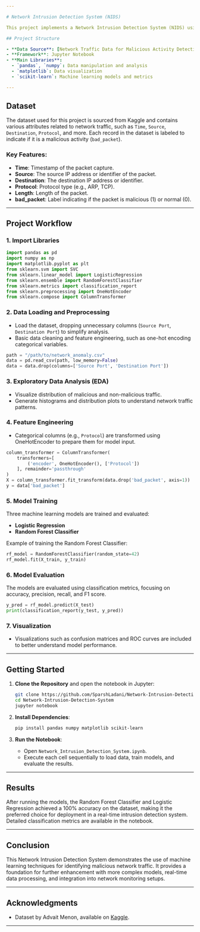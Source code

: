 ```yaml
---

# Network Intrusion Detection System (NIDS)

This project implements a Network Intrusion Detection System (NIDS) using Python and machine learning techniques. It utilizes a dataset from Kaggle to identify malicious activities within network traffic. The primary objective is to classify network activity as normal or malicious based on features in network traffic data. Please Note that this project is currently under development.

## Project Structure

- **Data Source**: [Network Traffic Data for Malicious Activity Detection](https://www.kaggle.com/datasets/advaitnmenon/network-traffic-data-malicious-activity-detection)
- **Framework**: Jupyter Notebook
- **Main Libraries**:
  - `pandas`, `numpy`: Data manipulation and analysis
  - `matplotlib`: Data visualization
  - `scikit-learn`: Machine learning models and metrics

---
```


## Dataset

The dataset used for this project is sourced from Kaggle and contains various attributes related to network traffic, such as `Time`, `Source`, `Destination`, `Protocol`, and more. Each record in the dataset is labeled to indicate if it is a malicious activity (`bad_packet`).

### Key Features:

- **Time**: Timestamp of the packet capture.
- **Source**: The source IP address or identifier of the packet.
- **Destination**: The destination IP address or identifier.
- **Protocol**: Protocol type (e.g., ARP, TCP).
- **Length**: Length of the packet.
- **bad_packet**: Label indicating if the packet is malicious (1) or normal (0).

---

## Project Workflow

### 1. **Import Libraries**

   ```python
   import pandas as pd
   import numpy as np
   import matplotlib.pyplot as plt
   from sklearn.svm import SVC
   from sklearn.linear_model import LogisticRegression
   from sklearn.ensemble import RandomForestClassifier
   from sklearn.metrics import classification_report
   from sklearn.preprocessing import OneHotEncoder
   from sklearn.compose import ColumnTransformer
   ```

### 2. **Data Loading and Preprocessing**

   - Load the dataset, dropping unnecessary columns (`Source Port`, `Destination Port`) to simplify analysis.
   - Basic data cleaning and feature engineering, such as one-hot encoding categorical variables.

   ```python
   path = "/path/to/network_anomaly.csv"
   data = pd.read_csv(path, low_memory=False)
   data = data.drop(columns=['Source Port', 'Destination Port'])
   ```

### 3. **Exploratory Data Analysis (EDA)**

   - Visualize distribution of malicious and non-malicious traffic.
   - Generate histograms and distribution plots to understand network traffic patterns.

### 4. **Feature Engineering**

   - Categorical columns (e.g., `Protocol`) are transformed using OneHotEncoder to prepare them for model input.

   ```python
   column_transformer = ColumnTransformer(
       transformers=[
           ('encoder', OneHotEncoder(), ['Protocol'])
       ], remainder='passthrough'
   )
   X = column_transformer.fit_transform(data.drop('bad_packet', axis=1))
   y = data['bad_packet']
   ```

### 5. **Model Training**

   Three machine learning models are trained and evaluated:
   - **Logistic Regression**
   - **Random Forest Classifier**

   Example of training the Random Forest Classifier:

   ```python
   rf_model = RandomForestClassifier(random_state=42)
   rf_model.fit(X_train, y_train)
   ```

### 6. **Model Evaluation**

   The models are evaluated using classification metrics, focusing on accuracy, precision, recall, and F1 score.

   ```python
   y_pred = rf_model.predict(X_test)
   print(classification_report(y_test, y_pred))
   ```

### 7. **Visualization**

   - Visualizations such as confusion matrices and ROC curves are included to better understand model performance.

---

## Getting Started

1. **Clone the Repository** and open the notebook in Jupyter:
   ```bash
   git clone https://github.com/SparshLadani/Network-Intrusion-Detection-System.git
   cd Network-Intrusion-Detection-System
   jupyter notebook
   ```

2. **Install Dependencies**:
   ```bash
   pip install pandas numpy matplotlib scikit-learn
   ```

3. **Run the Notebook**:
   - Open `Network_Intrusion_Detection_System.ipynb`.
   - Execute each cell sequentially to load data, train models, and evaluate the results.

---

## Results

After running the models, the Random Forest Classifier and Logistic Regression achieved a 100% accuracy on the dataset, making it the preferred choice for deployment in a real-time intrusion detection system. Detailed classification metrics are available in the notebook.

---

## Conclusion

This Network Intrusion Detection System demonstrates the use of machine learning techniques for identifying malicious network traffic. It provides a foundation for further enhancement with more complex models, real-time data processing, and integration into network monitoring setups.

---

## Acknowledgments

- Dataset by Advait Menon, available on [Kaggle](https://www.kaggle.com/datasets/advaitnmenon/network-traffic-data-malicious-activity-detection).

--- 
